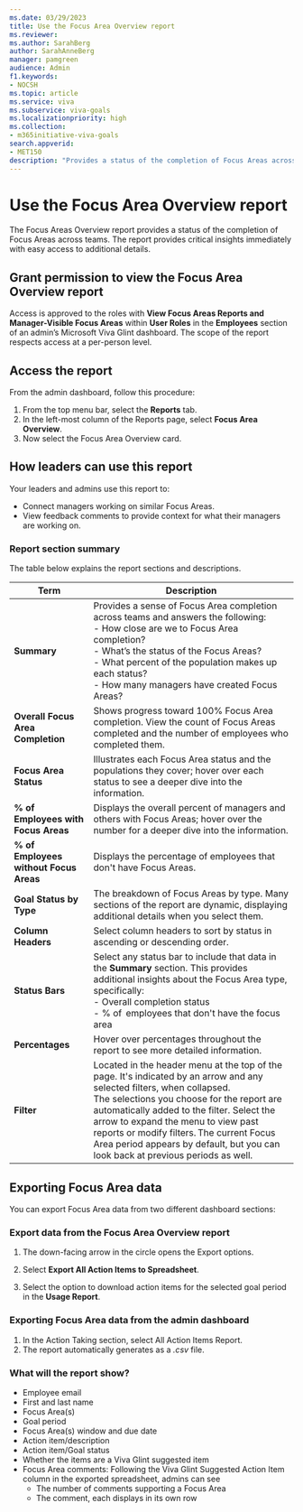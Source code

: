 ```yaml
---
ms.date: 03/29/2023
title: Use the Focus Area Overview report
ms.reviewer: 
ms.author: SarahBerg
author: SarahAnneBerg
manager: pamgreen
audience: Admin
f1.keywords:
- NOCSH
ms.topic: article
ms.service: viva
ms.subservice: viva-goals
ms.localizationpriority: high
ms.collection:  
- m365initiative-viva-goals  
search.appverid:
- MET150
description: "Provides a status of the completion of Focus Areas across teams, at-a-glance critical insights, and access to additional details."
---
```


# Use the Focus Area Overview report 

The Focus Areas Overview report provides a status of the completion of Focus Areas across teams. The report provides critical insights immediately with easy access to additional details.  

## Grant permission to view the Focus Area Overview report 

Access is approved to the roles with **View Focus Areas Reports and Manager-Visible Focus Areas** within **User Roles** in the **Employees** section of an admin’s Microsoft Viva Glint dashboard. The scope of the report respects access at a per-person level. 

## Access the report 

From the admin dashboard, follow this procedure: 

1. From the top menu bar, select the **Reports** tab. 
1. In the left-most column of the Reports page, select **Focus Area Overview**.  
1. Now select the Focus Area Overview card. 

## How leaders can use this report 

Your leaders and admins use this report to: 

- Connect managers working on similar Focus Areas. 
- View feedback comments to provide context for what their managers are working on. 

### Report section summary 

The table below explains the report sections and descriptions.

| **Term** | **Description** | 
|---|---|
| **Summary** | Provides a sense of Focus Area completion across teams and answers the following: <br> - How close are we to Focus Area completion?<br>- What’s the status of the Focus Areas? <br>- What percent of the population makes up each status?<br>- How many managers have created Focus Areas?|
| **Overall Focus Area Completion** | Shows progress toward 100% Focus Area completion. View the count of Focus Areas completed and the number of employees who completed them. |
| **Focus Area Status** | Illustrates each Focus Area status and the populations they cover; hover over each status to see a deeper dive into the information. |
| **% of Employees with Focus Areas** | Displays the overall percent of managers and others with Focus Areas; hover over the number for a deeper dive into the information. | 
| **% of Employees without Focus Areas** | Displays the percentage of employees that don't have Focus Areas. |
| **Goal Status by Type** | The breakdown of Focus Areas by type. Many sections of the report are dynamic, displaying additional details when you select them. |
| **Column Headers** | Select column headers to sort by status in ascending or descending order. |
| **Status Bars** | Select any status bar to include that data in the **Summary** section. This provides additional insights about the Focus Area type, specifically: <br>- Overall completion status <br>- % of  employees that don't have the focus area| 
| **Percentages** | Hover over percentages throughout the report to see more detailed information.|
| **Filter** | Located in the header menu at the top of the page. It's indicated by an arrow and any selected filters, when collapsed. <br> The selections you choose for the report are automatically added to the filter. Select the arrow to expand the menu to view past reports or modify filters. The current Focus Area period appears by default, but you can look back at previous periods as well.|

## Exporting Focus Area data  

You can export Focus Area data from two different dashboard sections: 

### Export data from the Focus Area Overview report 

1. The down-facing arrow in the circle opens the Export options. 

1. Select **Export All Action Items to Spreadsheet**. 

1. Select the option to download action items for the selected goal period in the **Usage Report**. 

### Exporting Focus Area data from the admin dashboard 

1. In the Action Taking section, select All Action Items Report. 
1. The report automatically generates as a *.csv* file. 

### What will the report show? 

- Employee email 
- First and last name 
- Focus Area(s) 
- Goal period 
- Focus Area(s) window and due date 
- Action item/description 
- Action item/Goal status 
- Whether the items are a Viva Glint suggested item 
- Focus Area comments: Following the Viva Glint Suggested Action Item column in the exported spreadsheet, admins can see
   - The number of comments supporting a Focus Area
   -  The comment, each displays in its own row 

